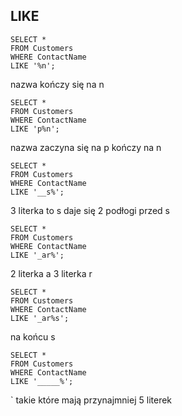 ## LIKE  
```
SELECT * 
FROM Customers 
WHERE ContactName 
LIKE '%n';
```
nazwa kończy się na n

```
SELECT * 
FROM Customers 
WHERE ContactName 
LIKE 'p%n';
```
nazwa zaczyna się na p kończy na n 


```
SELECT * 
FROM Customers 
WHERE ContactName 
LIKE '__s%';
```

3 literka to s daje się 2 podłogi przed s

```
SELECT * 
FROM Customers 
WHERE ContactName 
LIKE '_ar%';
```
2 literka a 3 literka r

```
SELECT * 
FROM Customers 
WHERE ContactName 
LIKE '_ar%s';
```
na końcu s 

```
SELECT * 
FROM Customers 
WHERE ContactName 
LIKE '_____%';
```
`
takie które mają przynajmniej 5 literek 